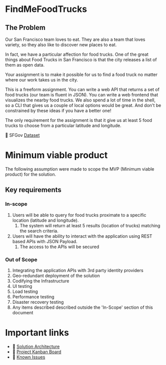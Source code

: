 # FindMeFoodTrucks
## The Problem

Our San Francisco team loves to eat. They are also a team that loves variety, so they also like to discover new places to eat.

In fact, we have a particular affection for food trucks. One of the great things about Food Trucks in San Francisco is that the city releases a list of them as open data.

Your assignment is to make it possible for us to find a food truck no matter where our work takes us in the city.

This is a freeform assignment. You can write a web API that returns a set of food trucks (our team is fluent in JSON). You can write a web frontend that visualizes the nearby food trucks. We also spend a lot of time in the shell, so a CLI that gives us a couple of local options would be great. And don't be constrained by these ideas if you have a better one!

The only requirement for the assignment is that it give us at least 5 food trucks to choose from a particular latitude and longitude.

:link: SFGov [Dataset](https://data.sfgov.org/resource/rqzj-sfat.json)

# Minimum viable product
The following assumption were made to scope the MVP (Minimum viable product) for the solution.
## Key requirements

### In-scope
1. Users will be able to query for food trucks proximate to a specific location (latitude and longitude).
    1. The system will return at least 5 results (location of trucks) matching the search criteria.
1. Users will have the ability to interact with the application using REST based APIs with JSON Payload.
    1. The access to the APIs will be secured

### Out of Scope
1. Integrating the application APIs with 3rd party identity providers
2. Geo-redundant deployment of the solution
3. Codifying the Infrastructure
1. UI testing 
1. Load testing
1. Performance testing
4. Disaster recovery testing 
1. Any items described described outside the 'In-Scope' section of this document

# Important links 
* :link: [Solution Architecture](https://github.com/namitms/FindMeFoodTrucks/blob/master/Design/Architecture/Solution%20Architecture.md)
* :link: [Project Kanban Board](https://github.com/namitms/FindMeFoodTrucks/projects/1)
* :link: [Known Issues](/KnownIssues.md)




